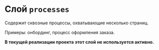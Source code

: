 # Слой `processes`

Содержит сквозные процессы, охватывающие несколько страниц.

Примеры: онбординг, процесс оформления заказа.

**В текущей реализации проекта этот слой не используется активно.**
